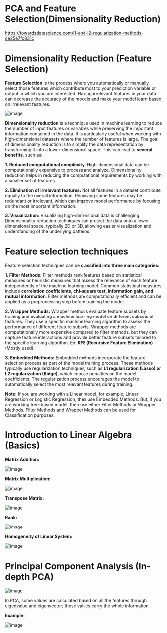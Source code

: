 # PCA and Feature Selection(Dimensionality Reduction)

https://towardsdatascience.com/l1-and-l2-regularization-methods-ce25e7fc831c
# Dimensionality Reduction (Feature Selection)

**Feature Selection** is the process where you automatically or manually select those features which contribute most to your prediction variable or output in which you are interested. Having irrelevant features in your data can decrease the accuracy of the models and make your model learn based on irrelevant features.

![image](https://github.com/TITHI-KHAN/PCA-and-Feature-Selection-----Dimensionality-Reduction/assets/65033964/30a8c2df-ce96-47c5-b1cf-d5cc1ffe93ca)

**Dimensionality reduction** is a technique used in machine learning to reduce the number of input features or variables while preserving the important information contained in the data. It is particularly useful when working with high-dimensional datasets where the number of features is large. The goal of dimensionality reduction is to simplify the data representation by transforming it into a lower-dimensional space. This can lead to **several benefits**, such as:

**1. Reduced computational complexity:** High-dimensional data can be computationally expensive to process and analyze. Dimensionality reduction helps in reducing the computational requirements by working with a smaller set of features.

**2. Elimination of irrelevant features:** Not all features in a dataset contribute equally to the overall information. Removing some features may be redundant or irrelevant, which can improve model performance by focusing on the most important information.

**3. Visualization:** Visualizing high-dimensional data is challenging. Dimensionality reduction techniques can project the data onto a lower-dimensional space, typically 2D or 3D, allowing easier visualization and understanding of the underlying patterns.

# Feature selection techniques

Feature selection techniques can be **classified into three main categories:**

**1. Filter Methods:** Filter methods rank features based on statistical measures or heuristic measures that assess the relevance of each feature independently of the machine learning model. Common statistical measures include **correlation coefficients, chi-square test, information gain, and mutual information**. Filter methods are computationally efficient and can be applied as a preprocessing step before training the model.

**2. Wrapper Methods:** Wrapper methods evaluate feature subsets by training and evaluating a machine learning model on different subsets of features. They use a specific machine learning algorithm to assess the performance of different feature subsets. Wrapper methods are computationally more expensive compared to filter methods, but they can capture feature interactions and provide better feature subsets tailored to the specific learning algorithm. Ex: **RFE (Recursive Feature Elimination)** (Mostly used).

**3. Embedded Methods:** Embedded methods incorporate the feature selection process as part of the model training process. These methods typically use regularization techniques, such as **L1 regularization (Lasso) or L2 regularization (Ridge)**, which impose penalties on the model coefficients. The regularization process encourages the model to automatically select the most relevant features during training.

**Note:** If you are working with a Linear model, for example, Linear Regression or Logistic Regression, then use Embedded Methods. But, if you are working tree-based model, then use either Filter Methods or Wrapper Methods. Filter Methods and Wrapper Methods can be used for Classification purposes.

# Introduction to Linear Algebra (Basics)

**Matrix Addition:**


![image](https://github.com/TITHI-KHAN/PCA-and-Feature-Selection-----Dimensionality-Reduction/assets/65033964/5af6b542-891d-4775-ac38-e8116d13621b)

**Matrix Multiplication:**


![image](https://github.com/TITHI-KHAN/PCA-and-Feature-Selection-----Dimensionality-Reduction/assets/65033964/3686b64a-82f2-4618-b057-dfd8eb00082f)

**Transpose Matrix:**


![image](https://github.com/TITHI-KHAN/PCA-and-Feature-Selection-----Dimensionality-Reduction/assets/65033964/19d4b6a5-d402-464b-a5af-83f2457d7cc6)

**Rank:**


![image](https://github.com/TITHI-KHAN/PCA-and-Feature-Selection-----Dimensionality-Reduction/assets/65033964/af6c5ea9-7cf3-4133-b258-2ce7e34a2bfa)

**Homogeneity of Linear System:**


![image](https://github.com/TITHI-KHAN/PCA-and-Feature-Selection-----Dimensionality-Reduction/assets/65033964/fea58b9b-7bc0-456d-943b-2a000f2a69fb)

# Principal Component Analysis (In-depth PCA)

![image](https://github.com/TITHI-KHAN/PCA-and-Feature-Selection-----Dimensionality-Reduction/assets/65033964/38c1a5ee-a6c5-4c63-88f5-4457d8f439a8)

In PCA, some values are calculated based on all the features through eigenvalue and eigenvector; those values carry the whole information.

**Example:**

![image](https://github.com/TITHI-KHAN/PCA-and-Feature-Selection-----Dimensionality-Reduction/assets/65033964/0762ac32-d26c-4b6a-bf0f-bbbde379ebc2)

